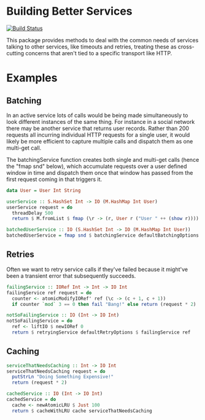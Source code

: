Building Better Services
========================

[![Build Status](https://secure.travis-ci.org/seanparsons/glue.svg)](http://travis-ci.org/seanparsons/glue)

This package provides methods to deal with the common needs of services talking to other services, like timeouts and retries, treating these as cross-cutting concerns that aren't tied to a specific transport like HTTP.

Examples
========

Batching
--------

In an active service lots of calls would be being made simultaneously to look different instances of the same thing. For instance in a social network there may be another service that returns user records. Rather than 200 requests all incurring individual HTTP requests for a single user, it would likely be more efficient to capture multiple calls and dispatch them as one multi-get call.

The batchingService function creates both single and multi-get calls (hence the "fmap snd" below), which accumulate requests over a user defined window in time and dispatch them once that window has passed from the first request coming in that triggers it.

```haskell
data User = User Int String

userService :: S.HashSet Int -> IO (M.HashMap Int User)
userService request = do
  threadDelay 500
  return $ M.fromList $ fmap (\r -> (r, User r ("User " ++ (show r)))) $ S.toList request

batchedUserService :: IO (S.HashSet Int -> IO (M.HashMap Int User))
batchedUserService = fmap snd $ batchingService defaultBatchingOptions userService
```


Retries
-------

Often we want to retry service calls if they've failed because it might've been a transient error that subsequently succeeds.

```haskell
failingService :: IORef Int -> Int -> IO Int
failingService ref request = do
  counter <- atomicModifyIORef' ref (\c -> (c + 1, c + 1))
  if counter `mod` 3 == 0 then fail "Bang!" else return (request * 2)

notSoFailingService :: IO (Int -> IO Int)
notSoFailingService = do
  ref <- liftIO $ newIORef 0
  return $ retryingService defaultRetryOptions $ failingService ref
```

Caching
-------

```haskell
serviceThatNeedsCaching :: Int -> IO Int
serviceThatNeedsCaching request = do
  putStrLn "Doing Something Expensive!"
  return (request * 2)

cachedService :: IO (Int -> IO Int)
cachedService = do
  cache <- newAtomicLRU $ Just 100
  return $ cacheWithLRU cache serviceThatNeedsCaching
```
